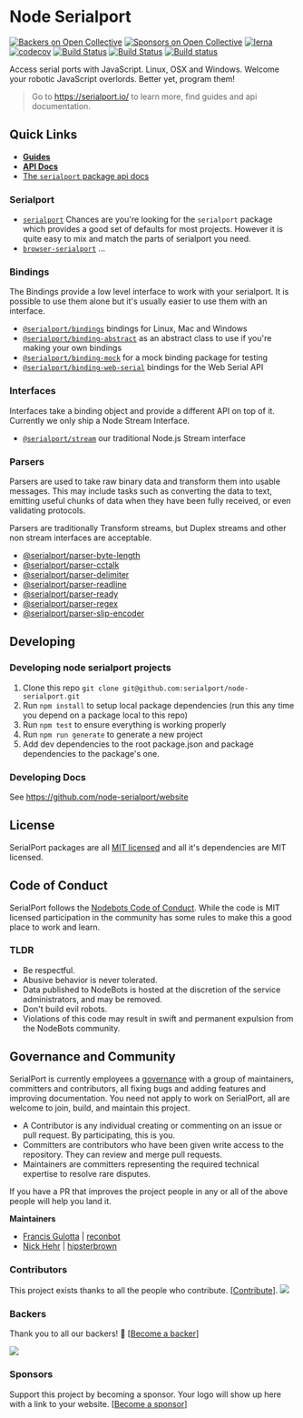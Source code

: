 # Node Serialport
[![Backers on Open Collective](https://opencollective.com/serialport/backers/badge.svg)](#backers) [![Sponsors on Open Collective](https://opencollective.com/serialport/sponsors/badge.svg)](#sponsors) [![lerna](https://img.shields.io/badge/maintained%20with-lerna-cc00ff.svg)](https://lernajs.io/)
[![codecov](https://codecov.io/gh/serialport/node-serialport/branch/master/graph/badge.svg)](https://codecov.io/gh/serialport/node-serialport)
[![Build Status](https://img.shields.io/endpoint.svg?url=https%3A%2F%2Factions-badge.atrox.dev%2Fserialport%2Fnode-serialport%2Fbadge&style=flat-square)](https://actions-badge.atrox.dev/serialport/node-serialport/goto)
[![Build Status](https://travis-ci.org/serialport/node-serialport.svg?branch=master)](https://travis-ci.org/serialport/node-serialport)
[![Build status](https://ci.appveyor.com/api/projects/status/ijg4rnd9vi16tbgr/branch/master?svg=true)](https://ci.appveyor.com/project/serialport/node-serialport/branch/master)

Access serial ports with JavaScript. Linux, OSX and Windows. Welcome your robotic JavaScript overlords. Better yet, program them!

> Go to https://serialport.io/ to learn more, find guides and api documentation.

## Quick Links
- [**Guides**](https://serialport.io/docs/guide-about)
- [**API Docs**](https://serialport.io/docs/api-serialport)
- [The `serialport` package api docs](https://serialport.io/docs/api-serialport)

### Serialport
- [`serialport`](https://serialport.io/docs/api-serialport) Chances are you're looking for the `serialport` package which provides a good set of defaults for most projects. However it is quite easy to mix and match the parts of serialport you need.
- [`browser-serialport`](https://serialport.io/docs/api-serialport) ...

### Bindings
The Bindings provide a low level interface to work with your serialport. It is possible to use them alone but it's usually easier to use them with an interface.
- [`@serialport/bindings`](https://serialport.io/docs/api-bindings) bindings for Linux, Mac and Windows
- [`@serialport/binding-abstract`](https://serialport.io/docs/api-bindings-abstract) as an abstract class to use if you're making your own bindings
- [`@serialport/binding-mock`](https://serialport.io/docs/api-binding-mock) for a mock binding package for testing
- [`@serialport/binding-web-serial`](https://serialport.io/docs/api-binding-web-serial) bindings for the Web Serial API

### Interfaces
Interfaces take a binding object and provide a different API on top of it. Currently we only ship a Node Stream Interface.

- [`@serialport/stream`](https://serialport.io/docs/api-stream) our traditional Node.js Stream interface

### Parsers

Parsers are used to take raw binary data and transform them into usable messages. This may include tasks such as converting the data to text, emitting useful chunks of data when they have been fully received, or even validating protocols.

Parsers are traditionally Transform streams, but Duplex streams and other non stream interfaces are acceptable.

- [@serialport/parser-byte-length](https://serialport.io/docs/api-parser-byte-length)
- [@serialport/parser-cctalk](https://serialport.io/docs/api-parser-cctalk)
- [@serialport/parser-delimiter](https://serialport.io/docs/api-parser-delimiter)
- [@serialport/parser-readline](https://serialport.io/docs/api-parser-readline)
- [@serialport/parser-ready](https://serialport.io/docs/api-parser-ready)
- [@serialport/parser-regex](https://serialport.io/docs/api-parser-regex)
- [@serialport/parser-slip-encoder](https://serialport.io/docs/api-parser-slip-encoder)

## Developing

### Developing node serialport projects
1. Clone this repo `git clone git@github.com:serialport/node-serialport.git`
1. Run `npm install` to setup local package dependencies (run this any time you depend on a package local to this repo)
1. Run `npm test` to ensure everything is working properly
1. Run `npm run generate` to generate a new project
1. Add dev dependencies to the root package.json and package dependencies to the package's one.

### Developing Docs

See https://github.com/node-serialport/website

## License
SerialPort packages are all [MIT licensed](LICENSE) and all it's dependencies are MIT licensed.

## Code of Conduct
SerialPort follows the [Nodebots Code of Conduct](http://nodebots.io/conduct.html). While the code is MIT licensed participation in the community has some rules to make this a good place to work and learn.

### TLDR
- Be respectful.
- Abusive behavior is never tolerated.
- Data published to NodeBots is hosted at the discretion of the service administrators, and may be removed.
- Don't build evil robots.
- Violations of this code may result in swift and permanent expulsion from the NodeBots community.

## Governance and Community

SerialPort is currently employees a [governance](https://medium.com/the-node-js-collection/healthy-open-source-967fa8be7951) with a group of maintainers, committers and contributors, all fixing bugs and adding features and improving documentation. You need not apply to work on SerialPort, all are welcome to join, build, and maintain this project.

- A Contributor is any individual creating or commenting on an issue or pull request. By participating, this is you.
- Committers are contributors who have been given write access to the repository. They can review and merge pull requests.
- Maintainers are committers representing the required technical expertise to resolve rare disputes.

If you have a PR that improves the project people in any or all of the above people will help you land it.

**Maintainers**

- [Francis Gulotta](https://twitter.com/reconbot) | [reconbot](https://github.com/reconbot)
- [Nick Hehr](https://twitter.com/hipsterbrown) | [hipsterbrown](https://github.com/hipsterbrown)


### Contributors

This project exists thanks to all the people who contribute. [[Contribute](CONTRIBUTING.md)].
<a href="https://github.com/serialport/node-serialport/graphs/contributors"><img src="https://opencollective.com/serialport/contributors.svg?width=890&button=false" /></a>

### Backers

Thank you to all our backers! 🙏 [[Become a backer](https://opencollective.com/serialport#backer)]

<a href="https://opencollective.com/serialport#backers" target="_blank"><img src="https://opencollective.com/serialport/backers.svg?width=890"></a>

### Sponsors

Support this project by becoming a sponsor. Your logo will show up here with a link to your website. [[Become a sponsor](https://opencollective.com/serialport#sponsor)]

<!-- <a href="https://opencollective.com/serialport/sponsor/0/website" target="_blank"><img src="https://opencollective.com/serialport/sponsor/0/avatar.svg"></a>
<a href="https://opencollective.com/serialport/sponsor/1/website" target="_blank"><img src="https://opencollective.com/serialport/sponsor/1/avatar.svg"></a>
<a href="https://opencollective.com/serialport/sponsor/2/website" target="_blank"><img src="https://opencollective.com/serialport/sponsor/2/avatar.svg"></a>
<a href="https://opencollective.com/serialport/sponsor/3/website" target="_blank"><img src="https://opencollective.com/serialport/sponsor/3/avatar.svg"></a>
<a href="https://opencollective.com/serialport/sponsor/4/website" target="_blank"><img src="https://opencollective.com/serialport/sponsor/4/avatar.svg"></a>
<a href="https://opencollective.com/serialport/sponsor/5/website" target="_blank"><img src="https://opencollective.com/serialport/sponsor/5/avatar.svg"></a>
<a href="https://opencollective.com/serialport/sponsor/6/website" target="_blank"><img src="https://opencollective.com/serialport/sponsor/6/avatar.svg"></a>
<a href="https://opencollective.com/serialport/sponsor/7/website" target="_blank"><img src="https://opencollective.com/serialport/sponsor/7/avatar.svg"></a>
<a href="https://opencollective.com/serialport/sponsor/8/website" target="_blank"><img src="https://opencollective.com/serialport/sponsor/8/avatar.svg"></a>
<a href="https://opencollective.com/serialport/sponsor/9/website" target="_blank"><img src="https://opencollective.com/serialport/sponsor/9/avatar.svg"></a> -->
